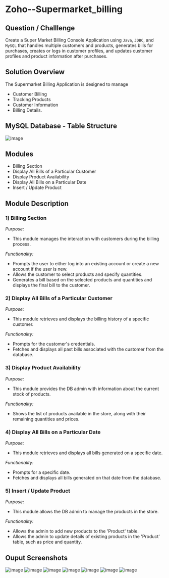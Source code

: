 # Zoho--Supermarket_billing

## Question / Challlenge
Create a Super Market Billing Console Application using `Java`, `JDBC`, and `MySQL` that handles multiple customers and products, generates bills for purchases, creates or logs in customer profiles, and updates customer profiles and product information after purchases.

## Solution Overview
The Supermarket Billing Application is designed to manage 
 - Customer Billing
 - Tracking Products
 - Customer Information
 - Billing Details.

## MySQL Database - Table Structure
![image](https://github.com/user-attachments/assets/41f7f699-9c2f-4c60-a1a8-30c19f8b4c07)

## Modules
- Billing Section
- Display All Bills of a Particular Customer
- Display Product Availability
- Display All Bills on a Particular Date
- Insert / Update Product

## Module Description
### 1) Billing Section

_Purpose:_
- This module manages the interaction with customers during the billing process. <br>

_Functionality:_
- Prompts the user to either log into an existing account or create a new account if the user is new.
- Allows the customer to select products and specify quantities.
- Generates a bill based on the selected products and quantities and displays the final bill to the customer.

### 2) Display All Bills of a Particular Customer

_Purpose:_ 
- This module retrieves and displays the billing history of a specific customer. <br>

_Functionality:_
- Prompts for the customer's credentials.
- Fetches and displays all past bills associated with the customer from the database.

### 3) Display Product Availability

_Purpose:_
- This module provides the DB admin with information about the current stock of products. <br>

_Functionality:_
- Shows the list of products available in the store, along with their remaining quantities and prices.
  
### 4) Display All Bills on a Particular Date

_Purpose:_ 
- This module retrieves and displays all bills generated on a specific date. <br>

_Functionality:_
- Prompts for a specific date.
- Fetches and displays all bills generated on that date from the database.
  
### 5) Insert / Update Product

_Purpose:_
- This module allows the DB admin to manage the products in the store. <br>

_Functionality:_
- Allows the admin to add new products to the 'Product' table.
- Allows the admin to update details of existing products in the 'Product' table, such as price and quantity.

## Ouput Screenshots

![image](https://github.com/user-attachments/assets/86f90f88-4507-4b59-ac67-e24ea63ced0c)
![image](https://github.com/user-attachments/assets/53a0e8cf-d805-40fb-8d6f-fb45a56994db)
![image](https://github.com/user-attachments/assets/daa87a1e-f923-4421-8d61-35e503fed011)
![image](https://github.com/user-attachments/assets/508cc347-f062-4f84-8a50-c015aaa36859)
![image](https://github.com/user-attachments/assets/45973149-1e65-4588-a77f-52a0f12ddd13)
![image](https://github.com/user-attachments/assets/ddb48b0b-a869-4f5d-9385-44d7133d593a)
![image](https://github.com/user-attachments/assets/b5c7a513-af66-487d-bea4-b5134c314c2f)








